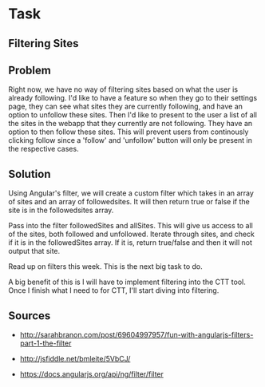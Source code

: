 # Task
## Filtering Sites

## Problem

Right now, we have no way of filtering sites based on what the user is already following. I'd like to have a feature so when they go to their settings page, they can see what sites they are currently following, and have an option to unfollow these sites. Then I'd like to present to the user a list of all the sites in the webapp that they currently are not following. They have an option to then follow these sites. This will prevent users from continously clicking follow since a 'follow' and 'unfollow' button will only be present in the respective cases.


## Solution

Using Angular's filter, we will create a custom filter which takes in an array of sites and an array of followedsites. It will then return true or false if the site is in the followedsites array.

Pass into the filter followedSites and allSites. This will give us access to all of the sites, both followed and unfollowed. Iterate through sites, and check if it is in the followedSites array. If it is, return true/false and then it will not output that site. 

Read up on filters this week. This is the next big task to do.

A big benefit of this is I will have to implement filtering into the CTT tool. Once I finish what I need to for CTT, I'll start diving into filtering.

## Sources

* http://sarahbranon.com/post/69604997957/fun-with-angularjs-filters-part-1-the-filter

* http://jsfiddle.net/bmleite/5VbCJ/

* https://docs.angularjs.org/api/ng/filter/filter